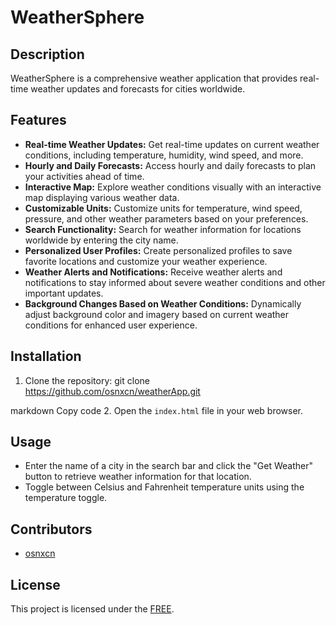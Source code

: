 # WeatherSphere

## Description
WeatherSphere is a comprehensive weather application that provides real-time weather updates and forecasts for cities worldwide.

## Features
- **Real-time Weather Updates:** Get real-time updates on current weather conditions, including temperature, humidity, wind speed, and more.
- **Hourly and Daily Forecasts:** Access hourly and daily forecasts to plan your activities ahead of time.
- **Interactive Map:** Explore weather conditions visually with an interactive map displaying various weather data.
- **Customizable Units:** Customize units for temperature, wind speed, pressure, and other weather parameters based on your preferences.
- **Search Functionality:** Search for weather information for locations worldwide by entering the city name.
- **Personalized User Profiles:** Create personalized profiles to save favorite locations and customize your weather experience.
- **Weather Alerts and Notifications:** Receive weather alerts and notifications to stay informed about severe weather conditions and other important updates.
- **Background Changes Based on Weather Conditions:** Dynamically adjust background color and imagery based on current weather conditions for enhanced user experience.

## Installation
1. Clone the repository:
git clone https://github.com/osnxcn/weatherApp.git

markdown
Copy code
2. Open the `index.html` file in your web browser.

## Usage
- Enter the name of a city in the search bar and click the "Get Weather" button to retrieve weather information for that location.
- Toggle between Celsius and Fahrenheit temperature units using the temperature toggle.

## Contributors
- [osnxcn](https://github.com/osnxcn)

## License
This project is licensed under the [FREE](LICENSE).